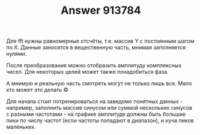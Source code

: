 ﻿---
title: "Answer 913784"
se.owner.user_id: 291659
se.owner.display_name: "MBo"
se.owner.link: "https://ru.stackoverflow.com/users/291659/mbo"
se.answer_id: 913784
se.question_id: 913771
se.post_type: answer
se.score: 0
se.is_accepted: False
---
<p>Для fft нужны равномерные отсчёты, т.е. массив Y с постоянным шагом по X. Данные заносятся в вещественную часть, мнимая заполняется нулями.</p>

<p>После преобразования можно отобразить амплитуду комплексных чисел. Для некоторых целей может также понадобиться фаза. </p>

<p>А мнимую и реальную часть смотреть могут не только лишь все. Мало кто может это делать ©</p>

<p>Для начала стоит потренироваться на заведомо понятных данных - например, заполнить массив синусом или суммой нескольких синусов с разными частотами - на графике амплитуде должны быть большие пики  по числу частот (если частоты попадают в диапазон), и куча пиков маленьких.</p>
